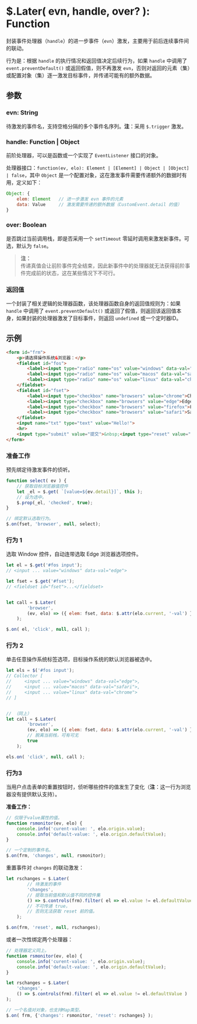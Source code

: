 # $.Later( evn, handle, over? ): Function

封装事件处理器（`handle`）的进一步事件（`evn`）激发，主要用于前后连续事件间的联动。

行为是：根据 `handle` 的执行情况和返回值决定后续行为，如果 `handle` 中调用了 `event.preventDefault()` 或返回假值，则不再激发 `evn`，否则对返回的元素（集）或配置对象（集）逐一激发目标事件，并传递可能有的额外数据。


## 参数

### evn: String

待激发的事件名，支持空格分隔的多个事件名序列。**注**：采用 `$.trigger` 激发。


### handle: Function | Object

前阶处理器，可以是函数或一个实现了 `EventListener` 接口的对象。

处理器接口：`function(ev, elo): Element | [Element] | Object | [Object] | false`，其中 `Object` 是一个配置对象，这在激发事件需要传递额外的数据时有用，定义如下：

```js
Object: {
    elem: Element   // 进一步激发 evn 事件的元素
    data: Value     // 激发需要传递的额外数据（CustomEvent.detail 的值）
}
```


### over: Boolean

是否跳过当前调用栈，即是否采用一个 `setTimeout` 零延时调用来激发新事件。可选，默认为 `false`。

> **注：**<br>
> 传递真值会让前阶事件完全结束，因此新事件中的处理器就无法获得前阶事件完成前的状态，这在某些情况下不可行。


### 返回值

一个封装了相关逻辑的处理器函数，该处理器函数自身的返回值规则为：如果 `handle` 中调用了 `event.preventDefault()` 或返回了假值，则返回该返回值本身，如果封装的处理器激发了目标事件，则返回 `undefined` 或一个定时器ID。


## 示例

```html
<form id="frm">
    <p>请选择操作系统&浏览器：</p>
    <fieldset id="fos">
        <label><input type="radio" name="os" value="windows" data-val="edge">Windows</label>
        <label><input type="radio" name="os" value="macos" data-val="safari">MacOS</label>
        <label><input type="radio" name="os" value="linux" data-val="chrome">GNU/Linux</label>
    </fieldset>
    <fieldset id="fset">
        <label><input type="checkbox" name="browsers" value="chrome">Chrome</label>
        <label><input type="checkbox" name="browsers" value="edge">Edge</label>
        <label><input type="checkbox" name="browsers" value="firefox">Firefox</label>
        <label><input type="checkbox" name="browsers" value="safari">Safari</label>
    </fieldset>
    <input name="txt" type="text" value="Hello!">
    <hr>
    <input type="submit" value="提交">&nbsp;<input type="reset" value="重置">
</form>
```

### 准备工作

预先绑定待激发事件的侦听。

```js
function select( ev ) {
    // 获取目标浏览器值控件
    let _el = $.get( `[value=${ev.detail}]`, this );
    // 设为选中。
    $.prop(_el, 'checked', true);
}

// 绑定默认选取行为。
$.on(fset, 'browser', null, select);
```


### 行为 1

选取 Window 控件，自动连带选取 Edge 浏览器选项控件。

```js
let el = $.get('#fos input');
// <input ... value="windows" data-val="edge">

let fset = $.get('#fset');
// <fieldset id="fset">...</fieldset>


let call = $.Later(
        'browser',
        (ev, elo) => ({ elem: fset, data: $.attr(elo.current, '-val') })
    );

$.on( el, 'click', null, call );
```


### 行为 2

单击任意操作系统标签选项，目标操作系统的默认浏览器被选中。

```js
let els = $('#fos input');
// Collector [
//     <input ... value="windows" data-val="edge">,
//     <input ... value="macos" data-val="safari">,
//     <input ... value="linux" data-val="chrome">
// ]


// （同上）
let call = $.Later(
        'browser',
        (ev, elo) => ({ elem: fset, data: $.attr(elo.current, '-val') }),
        // 脱离当前栈，可有可无
        true
    );

els.on( 'click', null, call );
```


### 行为3

当用户点击表单的重置按钮时，侦听哪些控件的值发生了变化（**注**：这一行为浏览器没有提供默认支持）。

**准备工作：**

```js
// 仅限于value属性的值。
function rsmonitor(ev, elo) {
    console.info('curent-value: ', elo.origin.value);
    console.info('default-value: ', elo.origin.defaultValue);
}

// 一个定制的事件名。
$.on(frm, 'changes', null, rsmonitor);
```

重置事件对 `changes` 的联动激发：

```js
let rschanges = $.Later(
        // 待激发的事件
        'changes',
        // 提取当前值和默认值不同的控件集
        () => $.controls(frm).filter( el => el.value != el.defaultValue )
        // 不可传递 true，
        // 否则无法获取 reset 前的值。
    );

$.on(frm, 'reset', null, rschanges);
```

或者一次性绑定两个处理器：

```js
// 处理器定义同上。
function rsmonitor(ev, elo) {
    console.info('curent-value: ', elo.origin.value);
    console.info('default-value: ', elo.origin.defaultValue);
}

let rschanges = $.Later(
    'changes',
    () => $.controls(frm).filter( el => el.value != el.defaultValue )
);

// 一个名值对对象，也支持Map类型。
$.on( frm, {'changes': rsmonitor, 'reset': rschanges} );
```
